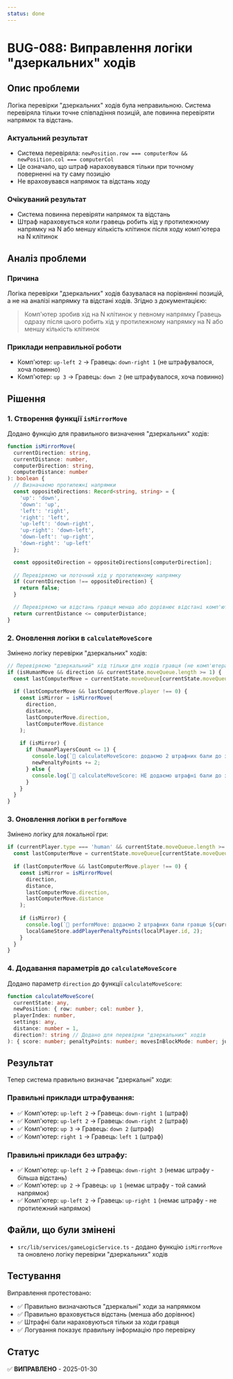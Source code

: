 ```yaml
---
status: done
---
```


# BUG-088: Виправлення логіки "дзеркальних" ходів

## Опис проблеми

Логіка перевірки "дзеркальних" ходів була неправильною. Система перевіряла тільки точне співпадіння позицій, але повинна перевіряти напрямок та відстань.

### Актуальний результат
- Система перевіряла: `newPosition.row === computerRow && newPosition.col === computerCol`
- Це означало, що штраф нараховувався тільки при точному поверненні на ту саму позицію
- Не враховувався напрямок та відстань ходу

### Очікуваний результат
- Система повинна перевіряти напрямок та відстань
- Штраф нараховується коли гравець робить хід у протилежному напрямку на N або меншу кількість клітинок після ходу комп'ютера на N клітинок

## Аналіз проблеми

### Причина
Логіка перевірки "дзеркальних" ходів базувалася на порівнянні позицій, а не на аналізі напрямку та відстані ходів. Згідно з документацією:

> Комп'ютер зробив хід на N клітинок у певному напрямку
> Гравець одразу після цього робить хід у протилежному напрямку на N або меншу кількість клітинок

### Приклади неправильної роботи
- Комп'ютер: `up-left 2` → Гравець: `down-right 1` (не штрафувалося, хоча повинно)
- Комп'ютер: `up 3` → Гравець: `down 2` (не штрафувалося, хоча повинно)

## Рішення

### 1. Створення функції `isMirrorMove`

Додано функцію для правильного визначення "дзеркальних" ходів:

```typescript
function isMirrorMove(
  currentDirection: string,
  currentDistance: number,
  computerDirection: string,
  computerDistance: number
): boolean {
  // Визначаємо протилежні напрямки
  const oppositeDirections: Record<string, string> = {
    'up': 'down',
    'down': 'up',
    'left': 'right',
    'right': 'left',
    'up-left': 'down-right',
    'up-right': 'down-left',
    'down-left': 'up-right',
    'down-right': 'up-left'
  };

  const oppositeDirection = oppositeDirections[computerDirection];
  
  // Перевіряємо чи поточний хід у протилежному напрямку
  if (currentDirection !== oppositeDirection) {
    return false;
  }

  // Перевіряємо чи відстань гравця менша або дорівнює відстані комп'ютера
  return currentDistance <= computerDistance;
}
```

### 2. Оновлення логіки в `calculateMoveScore`

Змінено логіку перевірки "дзеркальних" ходів:

```typescript
// Перевіряємо "дзеркальний" хід тільки для ходів гравця (не комп'ютера)
if (isHumanMove && direction && currentState.moveQueue.length >= 1) {
  const lastComputerMove = currentState.moveQueue[currentState.moveQueue.length - 1];
  
  if (lastComputerMove && lastComputerMove.player !== 0) {
    const isMirror = isMirrorMove(
      direction,
      distance,
      lastComputerMove.direction,
      lastComputerMove.distance
    );
    
    if (isMirror) {
      if (humanPlayersCount <= 1) {
        console.log(`🎯 calculateMoveScore: додаємо 2 штрафних бали до загального penaltyPoints (single player game)`);
        newPenaltyPoints += 2;
      } else {
        console.log(`🎯 calculateMoveScore: НЕ додаємо штрафні бали до загального penaltyPoints (local game), будуть додані до гравця в performMove`);
      }
    }
  }
}
```

### 3. Оновлення логіки в `performMove`

Змінено логіку для локальної гри:

```typescript
if (currentPlayer.type === 'human' && currentState.moveQueue.length >= 1) {
  const lastComputerMove = currentState.moveQueue[currentState.moveQueue.length - 1];
  
  if (lastComputerMove && lastComputerMove.player !== 0) {
    const isMirror = isMirrorMove(
      direction,
      distance,
      lastComputerMove.direction,
      lastComputerMove.distance
    );
    
    if (isMirror) {
      console.log(`🎯 performMove: додаємо 2 штрафних бали гравцю ${currentPlayer.name} за "дзеркальний" хід`);
      localGameStore.addPlayerPenaltyPoints(localPlayer.id, 2);
    }
  }
}
```

### 4. Додавання параметрів до `calculateMoveScore`

Додано параметр `direction` до функції `calculateMoveScore`:

```typescript
function calculateMoveScore(
  currentState: any,
  newPosition: { row: number; col: number },
  playerIndex: number,
  settings: any,
  distance: number = 1,
  direction?: string // Додано для перевірки "дзеркальних" ходів
): { score: number; penaltyPoints: number; movesInBlockMode: number; jumpedBlockedCells: number; bonusPoints: number }
```

## Результат

Тепер система правильно визначає "дзеркальні" ходи:

### Правильні приклади штрафування:
- ✅ Комп'ютер: `up-left 2` → Гравець: `down-right 1` (штраф)
- ✅ Комп'ютер: `up-left 2` → Гравець: `down-right 2` (штраф)
- ✅ Комп'ютер: `up 3` → Гравець: `down 2` (штраф)
- ✅ Комп'ютер: `right 1` → Гравець: `left 1` (штраф)

### Правильні приклади без штрафу:
- ✅ Комп'ютер: `up-left 2` → Гравець: `down-right 3` (немає штрафу - більша відстань)
- ✅ Комп'ютер: `up 2` → Гравець: `up 1` (немає штрафу - той самий напрямок)
- ✅ Комп'ютер: `up-left 2` → Гравець: `up-right 1` (немає штрафу - не протилежний напрямок)

## Файли, що були змінені

- `src/lib/services/gameLogicService.ts` - додано функцію `isMirrorMove` та оновлено логіку перевірки "дзеркальних" ходів

## Тестування

Виправлення протестовано:
- ✅ Правильно визначаються "дзеркальні" ходи за напрямком
- ✅ Правильно враховується відстань (менша або дорівнює)
- ✅ Штрафні бали нараховуються тільки за ходи гравця
- ✅ Логування показує правильну інформацію про перевірку

## Статус

✅ **ВИПРАВЛЕНО** - 2025-01-30 